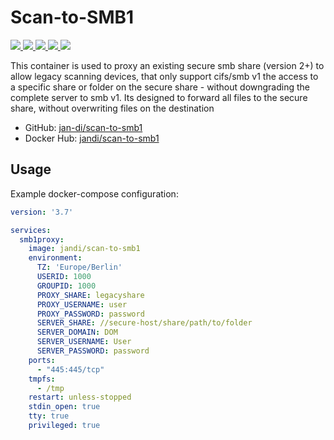 # Scan-to-SMB1 #

[
  ![](https://img.shields.io/docker/v/jandi/scan-to-smb1)
  ![](https://img.shields.io/docker/pulls/jandi/scan-to-smb1)
  ![](https://img.shields.io/docker/stars/jandi/scan-to-smb1)
  ![](https://img.shields.io/docker/image-size/jandi/scan-to-smb1)
  ![](https://img.shields.io/docker/cloud/build/jandi/scan-to-smb1)
](https://hub.docker.com/repository/docker/jandi/scan-to-smb1)

This container is used to proxy an existing secure smb share (version 2+) to allow legacy scanning devices, that only support cifs/smb v1 the access to a specific share or folder on the secure share - without downgrading the complete server to smb v1. Its designed to forward all files to the secure share, without overwriting files on the destination

* GitHub: [jan-di/scan-to-smb1](https://github.com/jan-di/scan-to-smb1)
* Docker Hub: [jandi/scan-to-smb1](https://hub.docker.com/repository/docker/jandi/scan-to-smb1)

## Usage ##

Example docker-compose configuration:

```yml
version: '3.7'

services:
  smb1proxy:
    image: jandi/scan-to-smb1
    environment:
      TZ: 'Europe/Berlin'
      USERID: 1000
      GROUPID: 1000
      PROXY_SHARE: legacyshare
      PROXY_USERNAME: user
      PROXY_PASSWORD: password
      SERVER_SHARE: //secure-host/share/path/to/folder
      SERVER_DOMAIN: DOM
      SERVER_USERNAME: User
      SERVER_PASSWORD: password
    ports:
      - "445:445/tcp"
    tmpfs:
      - /tmp
    restart: unless-stopped
    stdin_open: true
    tty: true
    privileged: true
```
